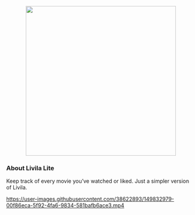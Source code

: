 <p align="center"><img src="https://i.imgur.com/HrupKfK.png" width="400"></p>

### About Livila Lite

Keep track of every movie you’ve watched or liked. Just a simpler version of Livila.

https://user-images.githubusercontent.com/38622893/149832979-00f86eca-5f92-4fa6-9834-581bafb6ace3.mp4
